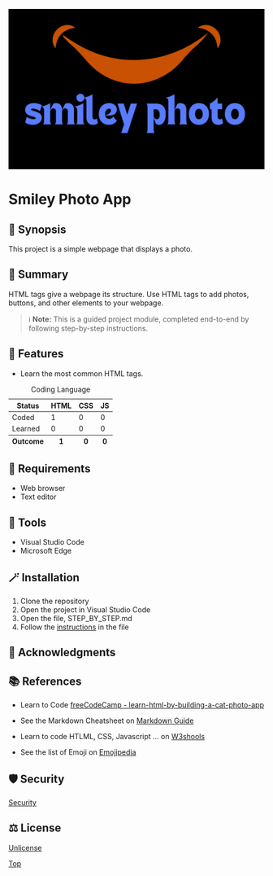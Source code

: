![Logo](banner.png)


#  Smiley Photo App

## 💭 Synopsis

This project is a simple webpage that displays a photo.

## 📝 Summary

HTML tags give a webpage its structure. 
Use HTML tags to add photos, buttons, and other elements to your webpage.

> ℹ️ **Note:** This is a guided project module, completed end-to-end by following step-by-step instructions. 

## 🧩 Features

- Learn the most common HTML tags.

<table>
    <caption> Coding Language </caption>
    <thead>
         <tr><th>Status</th><th>HTML</th><th>CSS</th><th>JS </th></tr>
    </thead>
    <tbody>
        <tr><td>Coded</td><td>1</td><td>0</td><td>0</td></tr>
        <tr><td>Learned</td><td>0</td><td>0</td><td>0</td></tr>
    </tbody>
    <tfoot>
        <tr><th>Outcome</th><th>1</th><th>0</th><th>0</th></tr>
    </tfoot>
</table>

## 🔧 Requirements

- Web browser
- Text editor

## 🧰 Tools

- Visual Studio Code
- Microsoft Edge

## 🪄 Installation

1. Clone the repository
2. Open the project in Visual Studio Code
3. Open the file, STEP_BY_STEP.md
4. Follow the [instructions](STEP_BY_STEP.md) in the file

## 🤝 Acknowledgments

## 📚 References

- Learn to Code [freeCodeCamp - learn-html-by-building-a-cat-photo-app ](https://www.freecodecamp.org/learn/2022/responsive-web-design/learn-html-by-building-a-cat-photo-app "From the Front-End Developer Roadmap")

- See the Markdown Cheatsheet on [Markdown Guide](www.markdownguide.org "Reference website about Markdown Language.")

- Learn to code HTLML, CSS, Javascript ... on [W3shools](www.w3schools.com "World's largest web developer site.")

- See the list of Emoji on [Emojipedia](http://www.emojipedia.org "Emoji reference site.") 


## 🛡️ Security
[Security](SECURITY)

## ⚖️ License

[Unlicense](LICENSE)

<a href="#">Top</a>